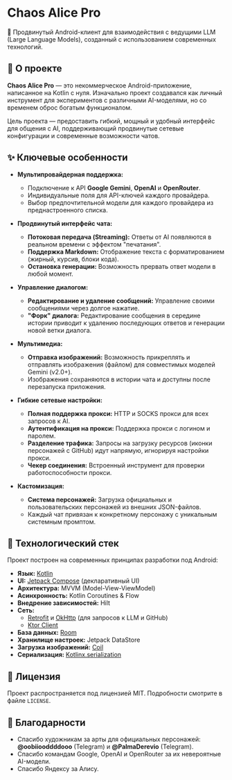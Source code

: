 # Chaos Alice Pro

🤖 Продвинутый Android-клиент для взаимодействия с ведущими LLM (Large Language Models), созданный с использованием современных технологий.


## 🚀 О проекте

**Chaos Alice Pro** — это некоммерческое Android-приложение, написанное на Kotlin с нуля. Изначально проект создавался как личный инструмент для экспериментов с различными AI-моделями, но со временем оброс богатым функционалом.

Цель проекта — предоставить гибкий, мощный и удобный интерфейс для общения с AI, поддерживающий продвинутые сетевые конфигурации и современные возможности чатов.

## ✨ Ключевые особенности

*   **Мультипровайдерная поддержка:**
    *   Подключение к API **Google Gemini**, **OpenAI** и **OpenRouter**.
    *   Индивидуальные поля для API-ключей каждого провайдера.
    *   Выбор предпочтительной модели для каждого провайдера из преднастроенного списка.

*   **Продвинутый интерфейс чата:**
    *   **Потоковая передача (Streaming):** Ответы от AI появляются в реальном времени с эффектом "печатания".
    *   **Поддержка Markdown:** Отображение текста с форматированием (жирный, курсив, блоки кода).
    *   **Остановка генерации:** Возможность прервать ответ модели в любой момент.

*   **Управление диалогом:**
    *   **Редактирование и удаление сообщений:** Управление своими сообщениями через долгое нажатие.
    *   **"Форк" диалога:** Редактирование сообщения в середине истории приводит к удалению последующих ответов и генерации новой ветки диалога.

*   **Мультимедиа:**
    *   **Отправка изображений:** Возможность прикреплять и отправлять изображения (файлом) для совместимых моделей Gemini (v2.0+).
    *   Изображения сохраняются в истории чата и доступны после перезапуска приложения.

*   **Гибкие сетевые настройки:**
    *   **Полная поддержка прокси:** HTTP и SOCKS прокси для всех запросов к AI.
    *   **Аутентификация на прокси:** Поддержка прокси с логином и паролем.
    *   **Разделение трафика:** Запросы на загрузку ресурсов (иконки персонажей с GitHub) идут напрямую, игнорируя настройки прокси.
    *   **Чекер соединения:** Встроенный инструмент для проверки работоспособности прокси.

*   **Кастомизация:**
    *   **Система персонажей:** Загрузка официальных и пользовательских персонажей из внешних JSON-файлов.
    *   Каждый чат привязан к конкретному персонажу с уникальным системным промптом.

## 🔧 Технологический стек

Проект построен на современных принципах разработки под Android:

*   **Язык:** [Kotlin](https://kotlinlang.org/)
*   **UI:** [Jetpack Compose](https://developer.android.com/jetpack/compose) (декларативный UI)
*   **Архитектура:** MVVM (Model-View-ViewModel)
*   **Асинхронность:** Kotlin Coroutines & Flow
*   **Внедрение зависимостей:** Hilt
*   **Сеть:**
    *   [Retrofit](https://square.github.io/retrofit/) и [OkHttp](https://square.github.io/okhttp/) (для запросов к LLM и GitHub)
    *   [Ktor Client](https://ktor.io/docs/client-overview.html)
*   **База данных:** [Room](https://developer.android.com/training/data-storage/room)
*   **Хранилище настроек:** Jetpack DataStore
*   **Загрузка изображений:** [Coil](https://coil-kt.github.io/coil/)
*   **Сериализация:** [Kotlinx.serialization](https://github.com/Kotlin/kotlinx.serialization)

## 📄 Лицензия

Проект распространяется под лицензией MIT. Подробности смотрите в файле `LICENSE`.

## 🙏 Благодарности

*   Спасибо художникам за арты для официальных персонажей: **@oobiiooddddooo** (Telegram) и **@PalmaDerevio** (Telegram).
*   Спасибо командам Google, OpenAI и OpenRouter за их невероятные AI-модели.
*   Спасибо Яндексу за Алису.
